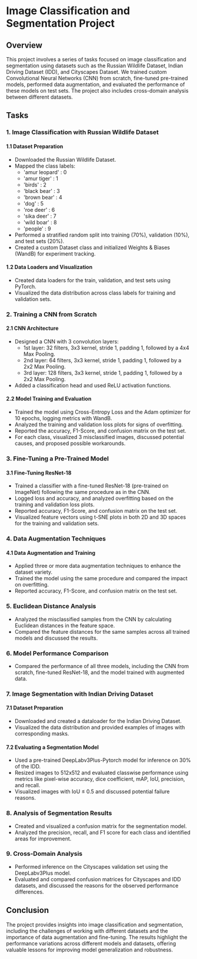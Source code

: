 # Image Classification and Segmentation Project

## Overview
This project involves a series of tasks focused on image classification and segmentation using datasets such as the Russian Wildlife Dataset, Indian Driving Dataset (IDD), and Cityscapes Dataset. We trained custom Convolutional Neural Networks (CNN) from scratch, fine-tuned pre-trained models, performed data augmentation, and evaluated the performance of these models on test sets. The project also includes cross-domain analysis between different datasets.

## Tasks

### 1. Image Classification with Russian Wildlife Dataset

#### 1.1 Dataset Preparation
- Downloaded the Russian Wildlife Dataset.
- Mapped the class labels: 
  - 'amur leopard' : 0 
  - 'amur tiger' : 1 
  - 'birds' : 2 
  - 'black bear' : 3 
  - 'brown bear' : 4 
  - 'dog' : 5 
  - 'roe deer' : 6 
  - 'sika deer' : 7 
  - 'wild boar' : 8 
  - 'people' : 9
- Performed a stratified random split into training (70%), validation (10%), and test sets (20%).
- Created a custom Dataset class and initialized Weights & Biases (WandB) for experiment tracking.

#### 1.2 Data Loaders and Visualization
- Created data loaders for the train, validation, and test sets using PyTorch.
- Visualized the data distribution across class labels for training and validation sets.

### 2. Training a CNN from Scratch

#### 2.1 CNN Architecture
- Designed a CNN with 3 convolution layers:
  - 1st layer: 32 filters, 3x3 kernel, stride 1, padding 1, followed by a 4x4 Max Pooling.
  - 2nd layer: 64 filters, 3x3 kernel, stride 1, padding 1, followed by a 2x2 Max Pooling.
  - 3rd layer: 128 filters, 3x3 kernel, stride 1, padding 1, followed by a 2x2 Max Pooling.
- Added a classification head and used ReLU activation functions.

#### 2.2 Model Training and Evaluation
- Trained the model using Cross-Entropy Loss and the Adam optimizer for 10 epochs, logging metrics with WandB.
- Analyzed the training and validation loss plots for signs of overfitting.
- Reported the accuracy, F1-Score, and confusion matrix on the test set.
- For each class, visualized 3 misclassified images, discussed potential causes, and proposed possible workarounds.

### 3. Fine-Tuning a Pre-Trained Model

#### 3.1 Fine-Tuning ResNet-18
- Trained a classifier with a fine-tuned ResNet-18 (pre-trained on ImageNet) following the same procedure as in the CNN.
- Logged loss and accuracy, and analyzed overfitting based on the training and validation loss plots.
- Reported accuracy, F1-Score, and confusion matrix on the test set.
- Visualized feature vectors using t-SNE plots in both 2D and 3D spaces for the training and validation sets.

### 4. Data Augmentation Techniques

#### 4.1 Data Augmentation and Training
- Applied three or more data augmentation techniques to enhance the dataset variety.
- Trained the model using the same procedure and compared the impact on overfitting.
- Reported accuracy, F1-Score, and confusion matrix on the test set.

### 5. Euclidean Distance Analysis
- Analyzed the misclassified samples from the CNN by calculating Euclidean distances in the feature space.
- Compared the feature distances for the same samples across all trained models and discussed the results.

### 6. Model Performance Comparison
- Compared the performance of all three models, including the CNN from scratch, fine-tuned ResNet-18, and the model trained with augmented data.

### 7. Image Segmentation with Indian Driving Dataset

#### 7.1 Dataset Preparation
- Downloaded and created a dataloader for the Indian Driving Dataset.
- Visualized the data distribution and provided examples of images with corresponding masks.

#### 7.2 Evaluating a Segmentation Model
- Used a pre-trained DeepLabv3Plus-Pytorch model for inference on 30% of the IDD.
- Resized images to 512x512 and evaluated classwise performance using metrics like pixel-wise accuracy, dice coefficient, mAP, IoU, precision, and recall.
- Visualized images with IoU ≤ 0.5 and discussed potential failure reasons.

### 8. Analysis of Segmentation Results
- Created and visualized a confusion matrix for the segmentation model.
- Analyzed the precision, recall, and F1 score for each class and identified areas for improvement.

### 9. Cross-Domain Analysis
- Performed inference on the Cityscapes validation set using the DeepLabv3Plus model.
- Evaluated and compared confusion matrices for Cityscapes and IDD datasets, and discussed the reasons for the observed performance differences.

## Conclusion
The project provides insights into image classification and segmentation, including the challenges of working with different datasets and the importance of data augmentation and fine-tuning. The results highlight the performance variations across different models and datasets, offering valuable lessons for improving model generalization and robustness.
